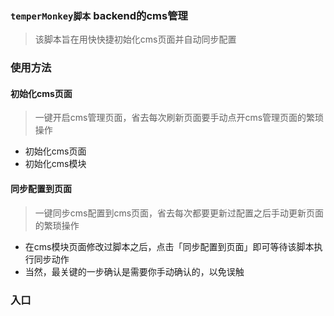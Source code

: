 <!--
 * @Description: File Description
 * @FilePath: /study/temperMonkey/backend_cms_mangement/README.md
 * @LastEditors: zzz
 * @LastEditTime: 2022-04-02 17:06:14
-->
### **`temperMonkey脚本`** backend的cms管理 


> 该脚本旨在用快快捷初始化cms页面并自动同步配置

<!-- ![backend的cms管理](./images/backend.png) -->

### 使用方法

#### 初始化cms页面

> 一键开启cms管理页面，省去每次刷新页面要手动点开cms管理页面的繁琐操作

* 初始化cms页面
* 初始化cms模块

#### 同步配置到页面

> 一键同步cms配置到cms页面，省去每次都要更新过配置之后手动更新页面的繁琐操作

* 在cms模块页面修改过脚本之后，点击「同步配置到页面」即可等待该脚本执行同步动作
* 当然，最关键的一步确认是需要你手动确认的，以免误触

### 入口
<!-- * [Greasy Fork](https://greasyfork.org/zh-CN/scripts/442300-splunk-search)
* [Gist](https://gist.github.com/zzailianlian/0466db69a7cb663aea32a467c7be8f34) -->